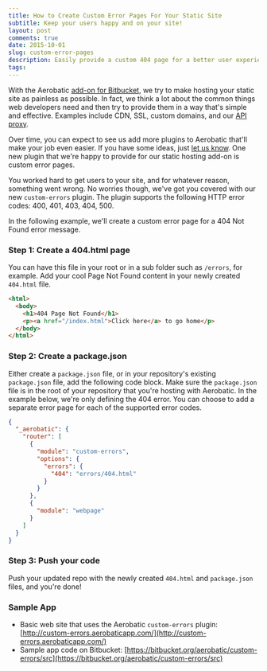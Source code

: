 ```yaml
---
title: How to Create Custom Error Pages For Your Static Site
subtitle: Keep your users happy and on your site!
layout: post
comments: true
date: 2015-10-01
slug: custom-error-pages
description: Easily provide a custom 404 page for a better user experience by using the Aerobatic custom-errors plugin.
tags:
---
```


With the Aerobatic [add-on for Bitbucket](https://bitbucket.org/account/addon-directory/), we try to make hosting your static site as painless as possible. In fact, we think a lot about the common things web developers need and then try to provide them in a way that's simple and effective. Examples include CDN, SSL, custom domains, and our [API proxy](aerobatic-express-request-proxy.html).

Over time, you can expect to see us add more plugins to Aerobatic that'll make your job even easier. If you have some ideas, just [let us know](https://aerobatic.atlassian.net/servicedesk/customer/portal/1). One new plugin that we're happy to provide for our static hosting add-on is custom error pages.

You worked hard to get users to your site, and for whatever reason, something went wrong. No worries though, we've got you covered with our new `custom-errors` plugin. The plugin supports the following HTTP error codes: 400, 401, 403, 404, 500.

In the following example, we'll create a custom error page for a 404 Not Found error message.

### Step 1: Create a 404.html page
You can have this file in your root or in a sub folder such as `/errors`, for example. Add your cool Page Not Found content in your newly created `404.html` file.

~~~html
<html>
  <body>
    <h1>404 Page Not Found</h1>
    <p><a href="/index.html">Click here</a> to go home</p>
  </body>
</html>
~~~

### Step 2: Create a package.json
Either create a `package.json` file, or in your repository's existing `package.json` file, add the following code block. Make sure the `package.json` file is in the root of your repository that you're hosting with Aerobatic. In the example below, we're only defining the 404 error. You can choose to add a separate error page for each of the supported error codes.

~~~json
{
  "_aerobatic": {
    "router": [
      {
        "module": "custom-errors",
        "options": {
          "errors": {
            "404": "errors/404.html"
          }
        }
      },
      {
        "module": "webpage"
      }
    ]
  }
}
~~~

### Step 3: Push your code
Push your updated repo with the newly created `404.html` and `package.json` files, and you're done!

### Sample App
* Basic web site that uses the Aerobatic `custom-errors` plugin: [http://custom-errors.aerobaticapp.com/](http://custom-errors.aerobaticapp.com/)
* Sample app code on Bitbucket: [https://bitbucket.org/aerobatic/custom-errors/src](https://bitbucket.org/aerobatic/custom-errors/src)
